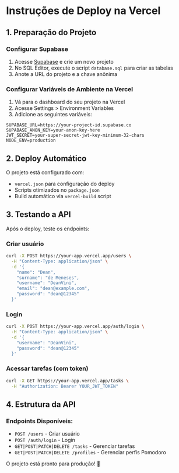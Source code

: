 # Instruções de Deploy na Vercel

## 1. Preparação do Projeto

### Configurar Supabase
1. Acesse [Supabase](https://supabase.com) e crie um novo projeto
2. No SQL Editor, execute o script `database.sql` para criar as tabelas
3. Anote a URL do projeto e a chave anônima

### Configurar Variáveis de Ambiente na Vercel
1. Vá para o dashboard do seu projeto na Vercel
2. Acesse Settings > Environment Variables
3. Adicione as seguintes variáveis:

```
SUPABASE_URL=https://your-project-id.supabase.co
SUPABASE_ANON_KEY=your-anon-key-here
JWT_SECRET=your-super-secret-jwt-key-minimum-32-chars
NODE_ENV=production
```

## 2. Deploy Automático

O projeto está configurado com:
- `vercel.json` para configuração do deploy
- Scripts otimizados no `package.json`
- Build automático via `vercel-build` script

## 3. Testando a API

Após o deploy, teste os endpoints:

### Criar usuário
```bash
curl -X POST https://your-app.vercel.app/users \
  -H "Content-Type: application/json" \
  -d '{
    "name": "Dean",
    "surname": "de Meneses",
    "username": "DeanVini",
    "email": "dean@example.com",
    "password": "dean@12345"
  }'
```

### Login
```bash
curl -X POST https://your-app.vercel.app/auth/login \
  -H "Content-Type: application/json" \
  -d '{
    "username": "DeanVini",
    "password": "dean@12345"
  }'
```

### Acessar tarefas (com token)
```bash
curl -X GET https://your-app.vercel.app/tasks \
  -H "Authorization: Bearer YOUR_JWT_TOKEN"
```

## 4. Estrutura da API

### Endpoints Disponíveis:
- `POST /users` - Criar usuário
- `POST /auth/login` - Login
- `GET|POST|PATCH|DELETE /tasks` - Gerenciar tarefas
- `GET|POST|PATCH|DELETE /profiles` - Gerenciar perfis Pomodoro

O projeto está pronto para produção! 🚀
